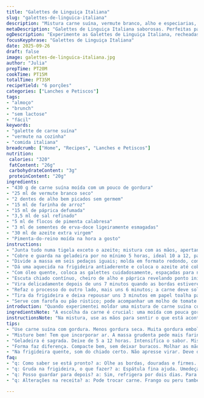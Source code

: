 ```yaml
---
title: "Galettes de Linguiça Italiana"
slug: "galettes-de-linguica-italiana"
description: "Mistura carne suína, vermute branco, alho e especiarias, moldada em galettes douradas na frigideira. Sem lactose, ovos e nozes. Substitui farinha por farinha de arroz para textura diferente. Sinal de cozimento: cor dourada e firmeza ao toque. Aromas de alho e páprica na frigideira indicam ponto certo. Ideal para brunch ou almoço prático. Refrigeração previa aumenta sabor e liga. Errar na hora de moldar pode causar desmanche, dicas para evitar."
metaDescription: "Galettes de Linguiça Italiana saborosas. Perfeitas para brunch ou almoço. Aprenda a fazer essa delícia sem lactose e ovos."
ogDescription: "Experimente as Galettes de Linguiça Italiana, recheadas de sabor e sem lactose. Ótima opção para refeições práticas e saborosas."
focusKeyphrase: "Galettes de Linguiça Italiana"
date: 2025-09-26
draft: false
image: galettes-de-linguica-italiana.jpg
author: "Julia"
prepTime: PT20M
cookTime: PT15M
totalTime: PT35M
recipeYield: "6 porções"
categories: ["Lanches e Petiscos"]
tags:
- "almoço"
- "brunch"
- "sem lactose"
- "fácil"
keywords:
- "galette de carne suína"
- "vermute na cozinha"
- "comida italiana"
breadcrumb: ["Home", "Recipes", "Lanches e Petiscos"]
nutrition: 
 calories: "320"
 fatContent: "26g"
 carbohydrateContent: "3g"
 proteinContent: "20g"
ingredients:
- "430 g de carne suína moída com um pouco de gordura"
- "25 ml de vermute branco seco"
- "2 dentes de alho bem picados sem germem"
- "15 ml de farinha de arroz"
- "15 ml de páprica defumada"
- "3,5 ml de sal refinado"
- "5 ml de flocos de pimenta calabresa"
- "3 ml de sementes de erva-doce ligeiramente esmagadas"
- "30 ml de azeite extra virgem"
- "Pimenta-do-reino moída na hora a gosto"
instructions:
- "Junta tudo numa tigela exceto o azeite; mistura com as mãos, apertando bem para incorporar ar e distribuir temperos."
- "Cobre e guarda na geladeira por no mínimo 5 horas, ideal 10 a 12, para apurar sabor e firmar ligas."
- "Divide a massa em seis pedaços iguais; molda em formato redondo, compacto, evitando buracos. Fica mais fácil se molhar levemente as mãos antes."
- "Dá uma aquecida na frigideira antiaderente e coloca o azeite até cobrir o fundo."
- "Com óleo quente, coloca as galettes cuidadosamente, espaçadas para não juntar água e cozinhar no vapor."
- "Escuta chiado contínuo, cheiro de alho e páprica revelando ponto inicial de dourar. Não afunda as galettes, deixa formar crosta."
- "Vira delicadamente depois de uns 7 minutos quando as bordas estiverem douradas e firmes ao toque. Se grudar, espera mais um pouco."
- "Refaz o processo do outro lado, mais uns 6 minutos; a carne deve soltar líquido transparente, sem tons vermelhos."
- "Tira da frigideira e deixa repousar uns 3 minutos em papel toalha para perder umidade e firmar."
- "Serve com farofa ou pão rústico; pode acompanhar um molho de tomate fresco ou até um chimichurri rápido para dar frescor."
introduction: "Quando experimentei moldar uma mistura de carne suína com vermute e especiarias, descobri uma coisa: o segredo está no tempo de geladeira e na textura da massa. Um galette bem feito não desmancha, mantém suculência e entrega aquela crosta crocante que só o azeite quente consegue. Já errei na hora de usar farinha branca, que deixou muito grossa e grudenta; trocar pela farinha de arroz mudou o jogo. O alho e a páprica perfumam a gordura da carne no processo de dourar, lembrando as linguiças artesanais do sul da Itália, mas com toque mais leve. Técnicas simples mas que exigem paciência e olho no fogo, sem pressa. O aroma que sobe quando vira tem que ser convidativo, quase hipnótico."
ingredientsNote: "A escolha da carne é crucial: uma moída com pouca gordura deixa o resultado seco, mas muita gordura sua textura se perde e cria bolo gorduroso. Vermute branco ajuda a equilibrar a umidade e traz um leve amargor herbal que corta a gordura. Troque a farinha de trigo comum por farinha de arroz para evitar empelotamentos e deixar as galettes mais delicadas. O alho deve estar picado bem fino para não deixar pedaços crus, isso é sinal de erro no preparo. As sementes de erva-doce, esmagadas na hora, liberam aroma sutil que lembra o sabor clássico de linguiça italiana, mas sem pesar o prato. Pimenta calabresa pode ser ajustada conforme quem vai comer: para crianças menos, para os fãs de pimenta, pode dobrar sem medo. Azeite extra virgem escolhido a dedo faz a diferença na cor do dourado, se usar óleo de soja vai perder o perfume. Tudo junto, na quantidade certa, garante equilíbrio e liga."
instructionsNote: "Na mistura, use as mãos para sentir o que está acontecendo: massa muito grudenta indica farinha insuficiente; massa seca, mais vermute ou uma colher de óleo na mistura. Refrigeração é mais que recomendação: desenvolve sabores, deixa a mistura firme para não escorrer na frigideira. Moldar galettes não é abrir massa em disco fino: compacta com cuidado e formato uniforme para cozinhar por igual. Na frigideira, temperatura média-alta é ideal, óleo deve chiar som constante e estabilizado, não espirrar ou queimar. Virar muito cedo separa a carne e cria buracos; esperar o tempo exato natural faz crosta que segura tudo. Evitar sobrecarregar frigideira; espaço é aliado do dourado. Depois de pronto, repousar é para os sucos se redistribuírem, evitando secura. Se der erro e grudar, usa uma espátula fina e raspa levemente; ajuda também umedecer as galettes antes de colocar pra fritar. Sempre tem que cheirar alho dourado e páprica tostada, esse é o sinal final da perfeição de um galette crocante e suculento."
tips:
- "Use carne suína com gordura. Menos gordura seca. Muita gordura embole. O vermute equilibra umidade. Você vai sentir na textura."
- "Misture bem! Tem que incorporar ar. A massa grudenta pede mais farinha de arroz. Seca demais? Aumente o vermute ou adicione um pouco de azeite."
- "Geladeira é sagrada. Deixe de 5 a 12 horas. Intensifica o sabor. Mistura fria ajuda a segurar na frigideira. Roubar esse tempo é erro."
- "Forma faz diferença. Compacte bem, sem deixar buracos. Molhar as mãos ajuda. Galettes precisam de cocção uniforme!"
- "Na frigideira quente, som do chiado certo. Não apresse virar. Deve dourar. Deixa a crosta se formar. Essa crocância é crucial para o sabor."
faq:
- "q: Como saber se está pronto? a: Olhe as bordas, douradas e firmes. Sinta a crocância, isso é bom sinal. Não esqueça do aroma de alho!"
- "q: Gruda na frigideira, o que fazer? a: Espátula fina ajuda. Umedeça a galette antes de fritar. Aqueça direito o azeite, isso muda."
- "q: Posso guardar para depois? a: Sim, refrigera por dois dias. Para reaquecer, frigideira quente de novo. Mantém a textura. Cuidado para não secar."
- "q: Alterações na receita? a: Pode trocar carne. Frango ou peru também funcionam. Mas a gordura é chave. Isso dá suculência e sabor."

---
```


